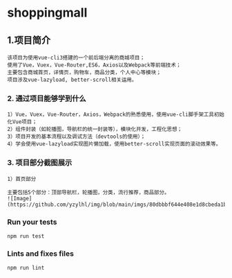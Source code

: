# shoppingmall

## 1.项目简介
```
该项目为使用vue-cli3搭建的一个前后端分离的商城项目；
使用了Vue，Vuex，Vue-Router,ES6，Axios以及Webpack等前端技术；
主要包含商城首页，详情页，购物车，商品分类，个人中心等模块；
项目涉及vue-lazyload, better-scroll相关运用。
```

### 2. 通过项目能够学到什么
```
1）Vue，Vuex，Vue-Router，Axios，Webpack的熟悉使用，使用vue-cli脚手架工具初始化Vue项目；
2）组件封装（如轮播图，导航栏的统一封装等），模块化开发，工程化思想；
3）项目开发的基本流程以及调试方法（devtools的使用）；
4）学会使用vue-lazyload实现图片懒加载，使用better-scroll实现页面的滚动效果等。
```

### 3. 项目部分截图展示
```
1）首页部分

主要包括5个部分：顶部导航栏，轮播图，分类，流行推荐，商品部分。
![Image](https://github.com/yzylhl/img/blob/main/imgs/80dbbbf644e408e1d8cbeda1b708a65.png)
```


### Run your tests
```
npm run test
```

### Lints and fixes files
```
npm run lint
```
